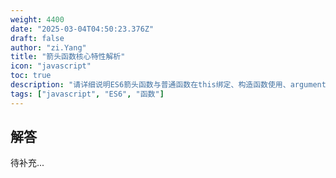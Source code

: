 ```yaml
---
weight: 4400
date: "2025-03-04T04:50:23.376Z"
draft: false
author: "zi.Yang"
title: "箭头函数核心特性解析"
icon: "javascript"
toc: true
description: "请详细说明ES6箭头函数与普通函数在this绑定、构造函数使用、arguments对象访问等方面的核心区别，并解释为何箭头函数不能通过new关键字实例化对象。"
tags: ["javascript", "ES6", "函数"]
---
```


## 解答

待补充...
